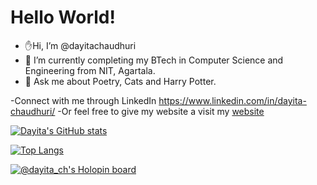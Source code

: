 # Hello World!
 
- ✋Hi, I’m @dayitachaudhuri
- 🔭 I’m currently completing my BTech in Computer Science and Engineering from NIT, Agartala.
- 💬 Ask me about Poetry, Cats and Harry Potter. 

-Connect with me through LinkedIn https://www.linkedin.com/in/dayita-chaudhuri/
-Or feel free to give my website a visit my [website](https://dayitachaudhuri.onrender.com/)

[![Dayita's GitHub stats](https://github-readme-stats.vercel.app/api?username=dayitachaudhuri&count_private=true&show_icons=true&theme=transparent&rank_icon=github)](https://github.com/anuraghazra/github-readme-stats)

[![Top Langs](https://github-readme-stats.vercel.app/api/top-langs/?username=dayitachaudhuri&layout=donut&theme=transparent)](https://github.com/anuraghazra/github-readme-stats)

<!---
dayitachaudhuri/dayitachaudhuri is a ✨ special ✨ repository because its `README.md` (this file) appears on your GitHub profile.
You can click the Preview link to take a look at your changes.
--->
[![@dayita_ch's Holopin board](https://holopin.me/dayita_ch)](https://holopin.io/@dayita_ch)
